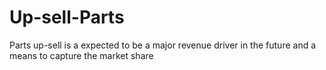 # Up-sell-Parts
Parts up-sell is a expected to be a major revenue driver in the future and a means to capture the market share

